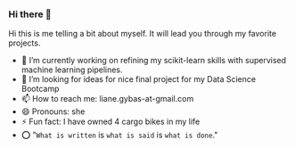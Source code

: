 ### Hi there 👋

Hi this is me telling a bit about myself. It will lead you through my favorite projects.

- 🔭 I’m currently working on refining my scikit-learn skills with supervised machine learning pipelines.
- 🤔 I’m looking for ideas for nice final project for my Data Science Bootcamp
- 📫 How to reach me: liane.gybas-at-gmail.com
- 😄 Pronouns: she
- ⚡ Fun fact: I have owned 4 cargo bikes in my life
- ⭕ "`What is written` is `what is said` is `what is done`."

<!--
**lgybas/lgybas** is a ✨ _special_ ✨ repository because its `README.md` (this file) appears on your GitHub profile.

Here are some ideas to get you started:

- 🔭 I’m currently working on refining my scikit-learn skills with supervised machine learning pipelines.
- 🤔 I’m looking for ideas for nice final project for my Data Science Bootcamp
- 📫 How to reach me: liane.gybas-at-gmail.com
- 😄 Pronouns: she
- ⚡ Fun fact: I have owned 4 cargo bikes in my life
